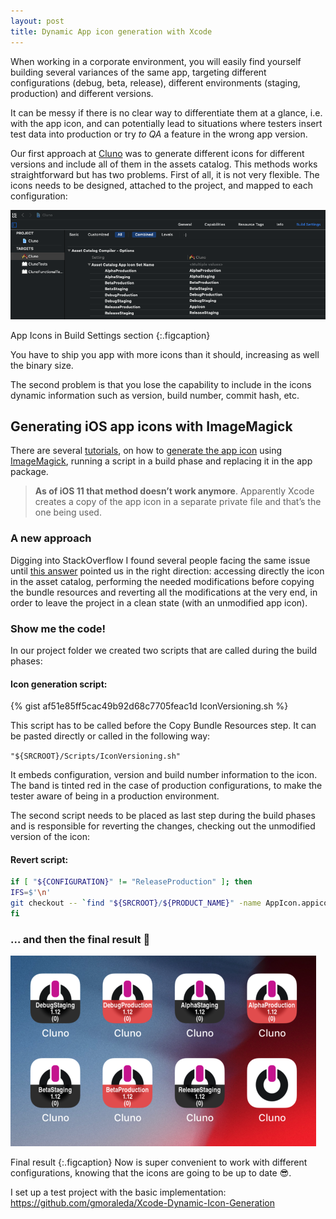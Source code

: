 ```yaml
---
layout: post
title: Dynamic App icon generation with Xcode
---
```


When working in a corporate environment, you will easily find yourself building several variances of the same app, targeting different configurations (debug, beta, release), different environments (staging, production) and different versions.

It can be messy if there is no clear way to differentiate them at a glance, i.e. with the app icon, and can potentially lead to situations where testers insert test data into production or try _to QA_ a feature in the wrong app version.

Our first approach at [Cluno] was to generate different icons for different versions and include all of them in the assets catalog. This methods works straightforward but has two problems. First of all, it is not very flexible. The icons needs to be designed, attached to the project, and mapped to each configuration:

![App Icons in Build Settings section](/assets/img/blog/configurations.png)

App Icons in Build Settings section
{:.figcaption}

You have to ship you app with more icons than it should, increasing as well the binary size.

The second problem is that you lose the capability to include in the icons dynamic information such as version, build number, commit hash, etc.

## Generating iOS app icons with ImageMagick

There are several [tutorials], on how to [generate the app icon] using [ImageMagick], running a script in a build phase and replacing it in the app package.

> **As of iOS 11 that method doesn’t work anymore**. Apparently Xcode creates a copy of the app icon in a separate private file and that’s the one being used.

### A new approach

Digging into StackOverflow I found several people facing the same issue until [this answer] pointed us in the right direction: accessing directly the icon in the asset catalog, performing the needed modifications before copying the bundle resources and reverting all the modifications at the very end, in order to leave the project in a clean state (with an unmodified app icon).

### Show me the code!

In our project folder we created two scripts that are called during the build phases:

#### Icon generation script:

{% gist af51e85ff5cac49b92d68c7705feac1d IconVersioning.sh %}

This script has to be called before the Copy Bundle Resources step. It can be pasted directly or called in the following way:

`"${SRCROOT}/Scripts/IconVersioning.sh"`

It embeds configuration, version and build number information to the icon. The band is tinted red in the case of production configurations, to make the tester aware of being in a production environment.

The second script needs to be placed as last step during the build phases and is responsible for reverting the changes, checking out the unmodified version of the icon:

#### Revert script:

```bash
if [ "${CONFIGURATION}" != "ReleaseProduction" ]; then
IFS=$'\n'
git checkout -- `find "${SRCROOT}/${PRODUCT_NAME}" -name AppIcon.appiconset -type d`
fi
```

### … and then the final result 🎉

![Final result](/assets/img/blog/icons.png)

Final result
{:.figcaption}
Now is super convenient to work with different configurations, knowing that the icons are going to be up to date 😎.

I set up a test project with the basic implementation: <https://github.com/gmoraleda/Xcode-Dynamic-Icon-Generation>

[cluno]: https://www.cluno.com/en/career/
[tutorials]: https://accounts.raywenderlich.com/v2/sso/login?sso=bm9uY2U9NmJiOThjNmJjZDM0MGM5ZWY1OTI4MzA0OTcyZmJhZGImY2FsbGJh%0AY2tfdXJsPWh0dHBzJTNBJTJGJTJGd3d3LnJheXdlbmRlcmxpY2guY29tJTJG%0Ac2Vzc2lvbnMlMkZjcmVhdGU%3D%0A&sig=e60c2ec60c73daf0ca4ffe80cc01422de9f9ea9ecae9f2154909e7adb872b9b9&mode=login
[generate the app icon]: http://merowing.info/2013/03/overlaying-application-version-on-top-of-your-icon/
[imagemagick]: https://imagemagick.org/index.php
[this answer]: https://stackoverflow.com/questions/46114034/ios11-appicon-cant-change/49528873#49528873
